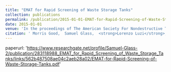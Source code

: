 ```yaml
---
title: "EMAT for Rapid Screening of Waste Storage Tanks"
collection: publications
permalink: /publication/2015-01-01-EMAT-for-Rapid-Screening-of-Waste-Storage-Tanks
date: 2015-01-01
venue: 'In the proceedings of The American Society For Nondestructive Testing Annual Conference'
citation: ' Morris Good,  Samuel Glass,  <strong>Lorenzo Luzi</strong>,  Allen Pardini,  Michael Larche,  Brandon Vazquez,  Jason Gunter,  Kayle Boomer, <a href=https://www.researchgate.net/profile/Samuel-Glass-2/publication/283118988_EMAT_for_Rapid_Screening_of_Waste_Storage_Tanks/links/562b487508ae04c2aeb28a02/EMAT-for-Rapid-Screening-of-Waste-Storage-Tanks.pdf>EMAT for Rapid Screening of Waste Storage Tanks</a>. In the proceedings of The American Society For Nondestructive Testing Annual Conference, 2015.'
---
```

paperurl: 'https://www.researchgate.net/profile/Samuel-Glass-2/publication/283118988_EMAT_for_Rapid_Screening_of_Waste_Storage_Tanks/links/562b487508ae04c2aeb28a02/EMAT-for-Rapid-Screening-of-Waste-Storage-Tanks.pdf'